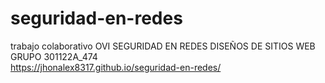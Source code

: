 # seguridad-en-redes
trabajo colaborativo
OVI SEGURIDAD EN REDES
DISEÑOS DE SITIOS WEB GRUPO 301122A_474
</br>
https://jhonalex8317.github.io/seguridad-en-redes/
